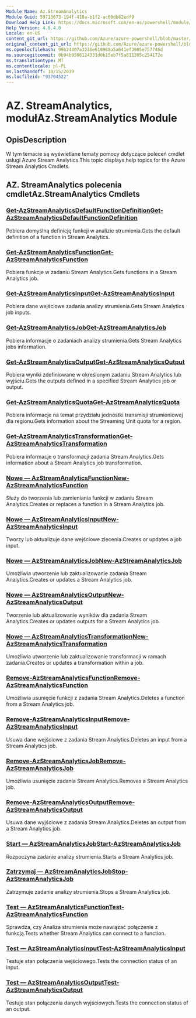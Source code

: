 ```yaml
---
Module Name: Az.StreamAnalytics
Module Guid: 59713673-194f-418a-b1f2-ac60db82edf9
Download Help Link: https://docs.microsoft.com/en-us/powershell/module/az.streamanalytics
Help Version: 4.0.4.0
Locale: en-US
content_git_url: https://github.com/Azure/azure-powershell/blob/master/src/StreamAnalytics/StreamAnalytics/help/Az.StreamAnalytics.md
original_content_git_url: https://github.com/Azure/azure-powershell/blob/master/src/StreamAnalytics/StreamAnalytics/help/Az.StreamAnalytics.md
ms.openlocfilehash: 99b24407a3236e618988a5a641ef3985e757746d
ms.sourcegitcommit: 0b94b9566124331d0b15eb7f5a811305c254172e
ms.translationtype: MT
ms.contentlocale: pl-PL
ms.lasthandoff: 10/15/2019
ms.locfileid: "93704522"
---
```

# <span data-ttu-id="b3415-101">AZ. StreamAnalytics, moduł</span><span class="sxs-lookup"><span data-stu-id="b3415-101">Az.StreamAnalytics Module</span></span>
## <span data-ttu-id="b3415-102">Opis</span><span class="sxs-lookup"><span data-stu-id="b3415-102">Description</span></span>
<span data-ttu-id="b3415-103">W tym temacie są wyświetlane tematy pomocy dotyczące poleceń cmdlet usługi Azure Stream Analytics.</span><span class="sxs-lookup"><span data-stu-id="b3415-103">This topic displays help topics for the Azure Stream Analytics Cmdlets.</span></span>

## <span data-ttu-id="b3415-104">AZ. StreamAnalytics polecenia cmdlet</span><span class="sxs-lookup"><span data-stu-id="b3415-104">Az.StreamAnalytics Cmdlets</span></span>
### [<span data-ttu-id="b3415-105">Get-AzStreamAnalyticsDefaultFunctionDefinition</span><span class="sxs-lookup"><span data-stu-id="b3415-105">Get-AzStreamAnalyticsDefaultFunctionDefinition</span></span>](Get-AzStreamAnalyticsDefaultFunctionDefinition.md)
<span data-ttu-id="b3415-106">Pobiera domyślną definicję funkcji w analizie strumienia.</span><span class="sxs-lookup"><span data-stu-id="b3415-106">Gets the default definition of a function in Stream Analytics.</span></span>

### [<span data-ttu-id="b3415-107">Get-AzStreamAnalyticsFunction</span><span class="sxs-lookup"><span data-stu-id="b3415-107">Get-AzStreamAnalyticsFunction</span></span>](Get-AzStreamAnalyticsFunction.md)
<span data-ttu-id="b3415-108">Pobiera funkcje w zadaniu Stream Analytics.</span><span class="sxs-lookup"><span data-stu-id="b3415-108">Gets functions in a Stream Analytics job.</span></span>

### [<span data-ttu-id="b3415-109">Get-AzStreamAnalyticsInput</span><span class="sxs-lookup"><span data-stu-id="b3415-109">Get-AzStreamAnalyticsInput</span></span>](Get-AzStreamAnalyticsInput.md)
<span data-ttu-id="b3415-110">Pobiera dane wejściowe zadania analizy strumienia.</span><span class="sxs-lookup"><span data-stu-id="b3415-110">Gets Stream Analytics job inputs.</span></span>

### [<span data-ttu-id="b3415-111">Get-AzStreamAnalyticsJob</span><span class="sxs-lookup"><span data-stu-id="b3415-111">Get-AzStreamAnalyticsJob</span></span>](Get-AzStreamAnalyticsJob.md)
<span data-ttu-id="b3415-112">Pobiera informacje o zadaniach analizy strumienia.</span><span class="sxs-lookup"><span data-stu-id="b3415-112">Gets Stream Analytics jobs information.</span></span>

### [<span data-ttu-id="b3415-113">Get-AzStreamAnalyticsOutput</span><span class="sxs-lookup"><span data-stu-id="b3415-113">Get-AzStreamAnalyticsOutput</span></span>](Get-AzStreamAnalyticsOutput.md)
<span data-ttu-id="b3415-114">Pobiera wyniki zdefiniowane w określonym zadaniu Stream Analytics lub wyjściu.</span><span class="sxs-lookup"><span data-stu-id="b3415-114">Gets the outputs defined in a specified Stream Analytics job or output.</span></span>

### [<span data-ttu-id="b3415-115">Get-AzStreamAnalyticsQuota</span><span class="sxs-lookup"><span data-stu-id="b3415-115">Get-AzStreamAnalyticsQuota</span></span>](Get-AzStreamAnalyticsQuota.md)
<span data-ttu-id="b3415-116">Pobiera informacje na temat przydziału jednostki transmisji strumieniowej dla regionu.</span><span class="sxs-lookup"><span data-stu-id="b3415-116">Gets information about the Streaming Unit quota for a region.</span></span>

### [<span data-ttu-id="b3415-117">Get-AzStreamAnalyticsTransformation</span><span class="sxs-lookup"><span data-stu-id="b3415-117">Get-AzStreamAnalyticsTransformation</span></span>](Get-AzStreamAnalyticsTransformation.md)
<span data-ttu-id="b3415-118">Pobiera informacje o transformacji zadania Stream Analytics.</span><span class="sxs-lookup"><span data-stu-id="b3415-118">Gets information about a Stream Analytics job transformation.</span></span>

### [<span data-ttu-id="b3415-119">Nowe — AzStreamAnalyticsFunction</span><span class="sxs-lookup"><span data-stu-id="b3415-119">New-AzStreamAnalyticsFunction</span></span>](New-AzStreamAnalyticsFunction.md)
<span data-ttu-id="b3415-120">Służy do tworzenia lub zamieniania funkcji w zadaniu Stream Analytics.</span><span class="sxs-lookup"><span data-stu-id="b3415-120">Creates or replaces a function in a Stream Analytics job.</span></span>

### [<span data-ttu-id="b3415-121">Nowe — AzStreamAnalyticsInput</span><span class="sxs-lookup"><span data-stu-id="b3415-121">New-AzStreamAnalyticsInput</span></span>](New-AzStreamAnalyticsInput.md)
<span data-ttu-id="b3415-122">Tworzy lub aktualizuje dane wejściowe zlecenia.</span><span class="sxs-lookup"><span data-stu-id="b3415-122">Creates or updates a job input.</span></span>

### [<span data-ttu-id="b3415-123">Nowe — AzStreamAnalyticsJob</span><span class="sxs-lookup"><span data-stu-id="b3415-123">New-AzStreamAnalyticsJob</span></span>](New-AzStreamAnalyticsJob.md)
<span data-ttu-id="b3415-124">Umożliwia utworzenie lub zaktualizowanie zadania Stream Analytics.</span><span class="sxs-lookup"><span data-stu-id="b3415-124">Creates or updates a Stream Analytics job.</span></span>

### [<span data-ttu-id="b3415-125">Nowe — AzStreamAnalyticsOutput</span><span class="sxs-lookup"><span data-stu-id="b3415-125">New-AzStreamAnalyticsOutput</span></span>](New-AzStreamAnalyticsOutput.md)
<span data-ttu-id="b3415-126">Tworzenie lub aktualizowanie wyników dla zadania Stream Analytics.</span><span class="sxs-lookup"><span data-stu-id="b3415-126">Creates or updates outputs for a Stream Analytics job.</span></span>

### [<span data-ttu-id="b3415-127">Nowe — AzStreamAnalyticsTransformation</span><span class="sxs-lookup"><span data-stu-id="b3415-127">New-AzStreamAnalyticsTransformation</span></span>](New-AzStreamAnalyticsTransformation.md)
<span data-ttu-id="b3415-128">Umożliwia utworzenie lub zaktualizowanie transformacji w ramach zadania.</span><span class="sxs-lookup"><span data-stu-id="b3415-128">Creates or updates a transformation within a job.</span></span>

### [<span data-ttu-id="b3415-129">Remove-AzStreamAnalyticsFunction</span><span class="sxs-lookup"><span data-stu-id="b3415-129">Remove-AzStreamAnalyticsFunction</span></span>](Remove-AzStreamAnalyticsFunction.md)
<span data-ttu-id="b3415-130">Umożliwia usunięcie funkcji z zadania Stream Analytics.</span><span class="sxs-lookup"><span data-stu-id="b3415-130">Deletes a function from a Stream Analytics job.</span></span>

### [<span data-ttu-id="b3415-131">Remove-AzStreamAnalyticsInput</span><span class="sxs-lookup"><span data-stu-id="b3415-131">Remove-AzStreamAnalyticsInput</span></span>](Remove-AzStreamAnalyticsInput.md)
<span data-ttu-id="b3415-132">Usuwa dane wejściowe z zadania Stream Analytics.</span><span class="sxs-lookup"><span data-stu-id="b3415-132">Deletes an input from a Stream Analytics job.</span></span>

### [<span data-ttu-id="b3415-133">Remove-AzStreamAnalyticsJob</span><span class="sxs-lookup"><span data-stu-id="b3415-133">Remove-AzStreamAnalyticsJob</span></span>](Remove-AzStreamAnalyticsJob.md)
<span data-ttu-id="b3415-134">Umożliwia usunięcie zadania Stream Analytics.</span><span class="sxs-lookup"><span data-stu-id="b3415-134">Removes a Stream Analytics job.</span></span>

### [<span data-ttu-id="b3415-135">Remove-AzStreamAnalyticsOutput</span><span class="sxs-lookup"><span data-stu-id="b3415-135">Remove-AzStreamAnalyticsOutput</span></span>](Remove-AzStreamAnalyticsOutput.md)
<span data-ttu-id="b3415-136">Usuwa dane wyjściowe z zadania Stream Analytics.</span><span class="sxs-lookup"><span data-stu-id="b3415-136">Deletes an output from a Stream Analytics job.</span></span>

### [<span data-ttu-id="b3415-137">Start — AzStreamAnalyticsJob</span><span class="sxs-lookup"><span data-stu-id="b3415-137">Start-AzStreamAnalyticsJob</span></span>](Start-AzStreamAnalyticsJob.md)
<span data-ttu-id="b3415-138">Rozpoczyna zadanie analizy strumienia.</span><span class="sxs-lookup"><span data-stu-id="b3415-138">Starts a Stream Analytics job.</span></span>

### [<span data-ttu-id="b3415-139">Zatrzymaj — AzStreamAnalyticsJob</span><span class="sxs-lookup"><span data-stu-id="b3415-139">Stop-AzStreamAnalyticsJob</span></span>](Stop-AzStreamAnalyticsJob.md)
<span data-ttu-id="b3415-140">Zatrzymuje zadanie analizy strumienia.</span><span class="sxs-lookup"><span data-stu-id="b3415-140">Stops a Stream Analytics job.</span></span>

### [<span data-ttu-id="b3415-141">Test — AzStreamAnalyticsFunction</span><span class="sxs-lookup"><span data-stu-id="b3415-141">Test-AzStreamAnalyticsFunction</span></span>](Test-AzStreamAnalyticsFunction.md)
<span data-ttu-id="b3415-142">Sprawdza, czy Analiza strumienia może nawiązać połączenie z funkcją.</span><span class="sxs-lookup"><span data-stu-id="b3415-142">Tests whether Stream Analytics can connect to a function.</span></span>

### [<span data-ttu-id="b3415-143">Test — AzStreamAnalyticsInput</span><span class="sxs-lookup"><span data-stu-id="b3415-143">Test-AzStreamAnalyticsInput</span></span>](Test-AzStreamAnalyticsInput.md)
<span data-ttu-id="b3415-144">Testuje stan połączenia wejściowego.</span><span class="sxs-lookup"><span data-stu-id="b3415-144">Tests the connection status of an input.</span></span>

### [<span data-ttu-id="b3415-145">Test — AzStreamAnalyticsOutput</span><span class="sxs-lookup"><span data-stu-id="b3415-145">Test-AzStreamAnalyticsOutput</span></span>](Test-AzStreamAnalyticsOutput.md)
<span data-ttu-id="b3415-146">Testuje stan połączenia danych wyjściowych.</span><span class="sxs-lookup"><span data-stu-id="b3415-146">Tests the connection status of an output.</span></span>

